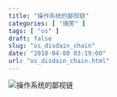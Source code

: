 ```yaml
---
title: "操作系统的鄙视链"
categories: [ "搞笑" ]
tags: [ "os" ]
draft: false
slug: "os_disdain_chain"
date: "2018-04-08 03:19:00"
url: "os_disdain_chain.html"
---
```


![操作系统的鄙视链][1]


  [1]: https://blog.phpgao.com/usr/uploads/2018/04/3112907238.jpeg